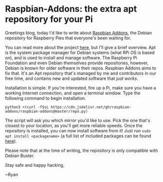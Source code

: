 # Raspbian-Addons: the extra apt repository for your Pi

Greetings blog, today I'd like to write about [Raspbian Addons](https://github.com/raspbian-addons/raspbian-addons), the Debian repository for Raspberry Pies that everyone's been waiting for.

You can read more about the project [here](https://github.com/raspbian-addons/raspbian-addons/blob/master/docs/DOCUMENTATION.md), but I'll give a brief overview. Apt is the system package manager for Debian systems (what RPi OS is based on), and is used to install and manage software. The Raspberry Pi Foundation and even Debian themselves provide repositories, however, Debian is known for older software in their repos. Raspbian Addons aims to fix that. It's an Apt repository that's managed by me and contributors in our free time, and contains new and updated software that *just works*.

Installation is simple. If you're interested, fire up a Pi, make sure you have a working Internet connection, and open a terminal window. Type the following command to begin installation.

```
python3 <(curl -fSsL https://cdn.jsdelivr.net/gh/raspbian-addons/raspbian-addons@master/repo.py)
```

The script will ask you which mirror you'd like to use. Pick the one that's closest to your location, as you'll get more reliable speeds. Once the repository is installed, you can now install software from it! Just run `sudo apt install <packagename>` (a full list of included packages can be found [here](https://osdn.mirror.constant.com/storage/g/r/ra/raspbian-addons/debian/pool/)).

Please note that at the time of writing, the repository is only compatible with Debian Buster.

Stay safe and happy hacking,

~Ryan